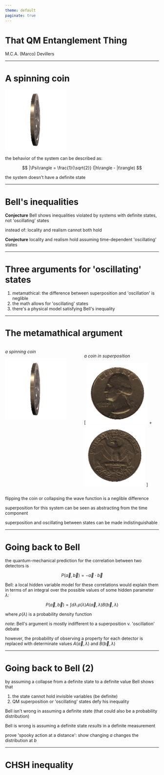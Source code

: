 ```yaml
---
theme: default
paginate: true
---
```


<style>
div.twocols {
  margin-top: 35px;
  column-count: 2;
}
div.twocols p:first-child,
div.twocols h1:first-child,
div.twocols h2:first-child,
div.twocols ul:first-child,
div.twocols ul li:first-child,
div.twocols ul li p:first-child {
  margin-top: 0 !important;
}
div.twocols p.break {
  break-before: column;
  margin-top: 0;
}
</style>


# That QM Entanglement Thing

M.C.A. (Marco) Devillers

---

# A spinning coin

![](coin.gif)

the behavior of the system can be described as:

$$ |\Psi\rangle = \frac{1}{\sqrt{2}} (|h\rangle - |t\rangle) $$

the system doesn't have a definite state

---

# Bell's inequalities

**Conjecture** Bell shows inequalities violated by systems with definite states, not 'oscillating' states

instead of: locality and realism cannot both hold 

**Conjecture** locality and realism hold assuming time-dependent 'oscillating' states

---

# Three arguments for 'oscillating' states

1. metamathical: the difference between superposition and 'oscillation' is neglible
2. the math allows for 'oscillating' states
3. there's a physical model satisfying Bell's inequality

----

# The metamathical argument

<div class="twocols">

_a spinning coin_

![](coin.gif)

<p class="break"></p>

_a coin in superposition_

[ ![](head.gif) + ![](tail.gif) ]

</div>

flipping the coin or collapsing the wave function is a neglible difference

superposition for this system can be seen as abstracting from the time component

superposition and oscillating between states can be made indistinguishable

----

# Going back to Bell

the quantum-mechanical prediction for the correlation between two detectors is

$$ P(\vec{a}, \vec{b}) = - \vec{a} \cdot \vec{b} $$

Bell: a local hidden variable model for these correlations would explain them in terms of an integral over the possible values of some hidden parameter $\lambda$:

$$ P(\vec{a}, \vec{b}) = \int d\lambda\, \rho(\lambda) A(\vec{a}, \lambda) B(\vec{b}, \lambda) $$

where $\rho(\lambda)$ is a probability density function

_note_: Bell's argument is mostly indifferent to a superposition v. 'oscillation' debate

however, the probability of observing a property for each detector is replaced with determinate values $A(\vec{a}, \lambda)$ and $B(\vec{b}, \lambda)$

----

# Going back to Bell (2)

by assuming a collapse from a definite state to a definite value Bell shows that

1. the state cannot hold invisible variables (be definite)
2. QM superposition or 'oscillating' states defy his inequality

Bell isn't wrong in assuming a definite state (that could also be a probability distribution)

Bell is wrong is assuming a definite state _results_ in a definite measurement

prove 'spooky action at a distance': show changing $a$ changes the distribution at $b$

----

# CHSH inequality


